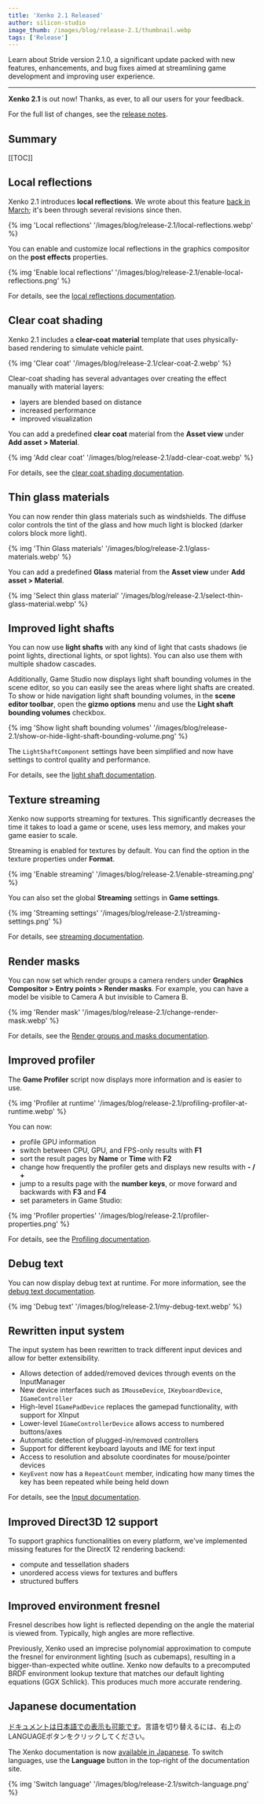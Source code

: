 ```yaml
---
title: 'Xenko 2.1 Released'
author: silicon-studio
image_thumb: /images/blog/release-2.1/thumbnail.webp
tags: ['Release']
---
```


Learn about Stride version 2.1.0, a significant update packed with new features, enhancements, and bug fixes aimed at streamlining game development and improving user experience.

---

**Xenko 2.1** is out now! Thanks, as ever, to all our users for your feedback.

For the full list of changes, see the [release notes](http://doc.stride3d.net/2.1/ReleaseNotes/).

## Summary

[[TOC]]

## Local reflections

Xenko 2.1 introduces **local reflections**. We wrote about this feature [back in March](https://stride3d.net/blog/real-time-local-reflections-preview/); it's been through several revisions since then.

{% img 'Local reflections' '/images/blog/release-2.1/local-reflections.webp' %}

You can enable and customize local reflections in the graphics compositor on the **post effects** properties.

{% img 'Enable local reflections' '/images/blog/release-2.1/enable-local-reflections.png' %}

For details, see the [local reflections documentation](http://doc.stride3d.net/latest/en/manual/graphics/post-effects/local-reflections.html).

## Clear coat shading

Xenko 2.1 includes a **clear-coat material** template that uses physically-based rendering to simulate vehicle paint.

{% img 'Clear coat' '/images/blog/release-2.1/clear-coat-2.webp' %}

Clear-coat shading has several advantages over creating the effect manually with material layers:

* layers are blended based on distance
* increased performance
* improved visualization

You can add a predefined **clear coat** material from the **Asset view** under **Add asset > Material**.

{% img 'Add clear coat' '/images/blog/release-2.1/add-clear-coat.webp' %}

For details, see the [clear coat shading documentation](http://doc.stride3d.net/latest/en/manual/graphics/materials/clear-coat-shading.html).

## Thin glass materials

You can now render thin glass materials such as windshields. The diffuse color controls the tint of the glass and how much light is blocked (darker colors block more light).

{% img 'Thin Glass materials' '/images/blog/release-2.1/glass-materials.webp' %}

You can add a predefined **Glass** material from the **Asset view** under **Add asset > Material**.

{% img 'Select thin glass material' '/images/blog/release-2.1/select-thin-glass-material.webp' %}

## Improved light shafts

You can now use **light shafts** with any kind of light that casts shadows (ie point lights, directional lights, or spot lights). You can also use them with multiple shadow cascades.

Additionally, Game Studio now displays light shaft bounding volumes in the scene editor, so you can easily see the areas where light shafts are created. To show or hide navigation light shaft bounding volumes, in the **scene editor toolbar**, open the **gizmo options** menu and use the **Light shaft bounding volumes** checkbox.

{% img 'Show light shaft bounding volumes' '/images/blog/release-2.1/show-or-hide-light-shaft-bounding-volume.png' %}

The `LightShaftComponent` settings have been simplified and now have settings to control quality and performance.

For details, see the [light shaft documentation](http://doc.stride3d.net/latest/en/manual/graphics/lights-and-shadows/light-shafts.html).

## Texture streaming

Xenko now supports streaming for textures. This significantly decreases the time it takes to load a game or scene, uses less memory, and makes your game easier to scale.

Streaming is enabled for textures by default. You can find the option in the texture properties under **Format**.

{% img 'Enable streaming' '/images/blog/release-2.1/enable-streaming.png' %}

You can also set the global **Streaming** settings in **Game settings**.

{% img 'Streaming settings' '/images/blog/release-2.1/streaming-settings.png' %}

For details, see [streaming documentation](http://doc.stride3d.net/latest/en/manual/graphics/textures/streaming.html).

## Render masks

You can now set which render groups a camera renders under **Graphics Compositor > Entry points > Render masks**. For example, you can have a model be visible to Camera A but invisible to Camera B.

{% img 'Render mask' '/images/blog/release-2.1/change-render-mask.webp' %}

For details, see the [Render groups and masks documentation](http://doc.stride3d.net/latest/en/manual/graphics/graphics-compositor/render-groups-and-masks.html).

## Improved profiler

The **Game Profiler** script now displays more information and is easier to use.

{% img 'Profiler at runtime' '/images/blog/release-2.1/profiling-profiler-at-runtime.webp' %}

You can now:

* profile GPU information
* switch between CPU, GPU, and FPS-only results with **F1**
* sort the result pages by **Name** or **Time** with **F2**
* change how frequently the profiler gets and displays new results with **- / +**
* jump to a results page with the **number keys**, or move forward and backwards with **F3** and **F4**
* set parameters in Game Studio:

{% img 'Profiler properties' '/images/blog/release-2.1/profiler-properties.png' %}

For details, see the [Profiling documentation](http://doc.stride3d.net/latest/en/manual/troubleshooting/profiling.html).

## Debug text

You can now display debug text at runtime. For more information, see the [debug text documentation](http://doc.stride3d.net/latest/en/manual/troubleshooting/debug-text.html).

{% img 'Debug text' '/images/blog/release-2.1/my-debug-text.webp' %}

## Rewritten input system

The input system has been rewritten to track different input devices and allow for better extensibility.

* Allows detection of added/removed devices through events on the InputManager
* New device interfaces such as `IMouseDevice`, `IKeyboardDevice`, `IGameController`
* High-level `IGamePadDevice` replaces the gamepad functionality, with support for XInput
* Lower-level `IGameControllerDevice` allows access to numbered buttons/axes
* Automatic detection of plugged-in/removed controllers
* Support for different keyboard layouts and IME for text input
* Access to resolution and absolute coordinates for mouse/pointer devices
* `KeyEvent` now has a `RepeatCount` member, indicating how many times the key has been repeated while being held down

For details, see the [Input documentation](http://doc.stride3d.net/latest/en/manual/input/index.html).

## Improved Direct3D 12 support

To support graphics functionalities on every platform, we've implemented missing features for the DirectX 12 rendering backend:

* compute and tessellation shaders
* unordered access views for textures and buffers
* structured buffers

## Improved environment fresnel

Fresnel describes how light is reflected depending on the angle the material is viewed from. Typically, high angles are more reflective.

Previously, Xenko used an imprecise polynomial approximation to compute the fresnel for environment lighting (such as cubemaps), resulting in a bigger-than-expected white outline. Xenko now defaults to a precomputed BRDF environment lookup texture that matches our default lighting equations (GGX Schlick). This produces much more accurate rendering.

## Japanese documentation

[ドキュメントは日本語での表示も可能です](http://doc.stride3d.net/latest/jp/manual/get-started/index.html)。言語を切り替えるには、右上のLANGUAGEボタンをクリックしてください。

The Xenko documentation is now [available in Japanese](http://doc.stride3d.net/latest/jp/manual/get-started/index.html). To switch languages, use the **Language** button in the top-right of the documentation site.

{% img 'Switch language' '/images/blog/release-2.1/switch-language.png' %}